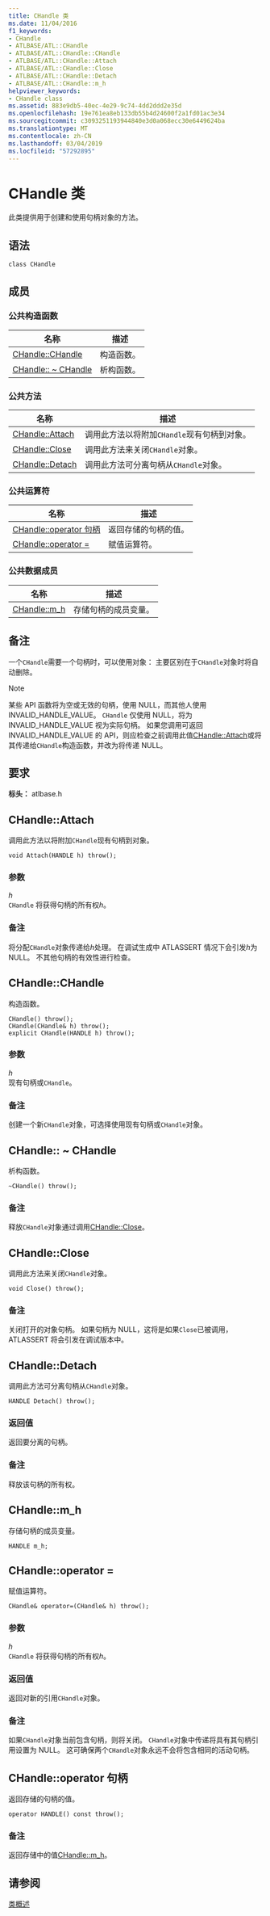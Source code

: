 ```yaml
---
title: CHandle 类
ms.date: 11/04/2016
f1_keywords:
- CHandle
- ATLBASE/ATL::CHandle
- ATLBASE/ATL::CHandle::CHandle
- ATLBASE/ATL::CHandle::Attach
- ATLBASE/ATL::CHandle::Close
- ATLBASE/ATL::CHandle::Detach
- ATLBASE/ATL::CHandle::m_h
helpviewer_keywords:
- CHandle class
ms.assetid: 883e9db5-40ec-4e29-9c74-4dd2ddd2e35d
ms.openlocfilehash: 19e761ea8eb133db55b4d24600f2a1fd01ac3e34
ms.sourcegitcommit: c3093251193944840e3d0a068ecc30e6449624ba
ms.translationtype: MT
ms.contentlocale: zh-CN
ms.lasthandoff: 03/04/2019
ms.locfileid: "57292895"
---
```

# <a name="chandle-class"></a>CHandle 类

此类提供用于创建和使用句柄对象的方法。

## <a name="syntax"></a>语法

```
class CHandle
```

## <a name="members"></a>成员

### <a name="public-constructors"></a>公共构造函数

|名称|描述|
|----------|-----------------|
|[CHandle::CHandle](#chandle)|构造函数。|
|[CHandle:: ~ CHandle](#dtor)|析构函数。|

### <a name="public-methods"></a>公共方法

|名称|描述|
|----------|-----------------|
|[CHandle::Attach](#attach)|调用此方法以将附加`CHandle`现有句柄到对象。|
|[CHandle::Close](#close)|调用此方法来关闭`CHandle`对象。|
|[CHandle::Detach](#detach)|调用此方法可分离句柄从`CHandle`对象。|

### <a name="public-operators"></a>公共运算符

|名称|描述|
|----------|-----------------|
|[CHandle::operator 句柄](#operator_handle)|返回存储的句柄的值。|
|[CHandle::operator =](#operator_eq)|赋值运算符。|

### <a name="public-data-members"></a>公共数据成员

|名称|描述|
|----------|-----------------|
|[CHandle::m_h](#m_h)|存储句柄的成员变量。|

## <a name="remarks"></a>备注

一个`CHandle`需要一个句柄时，可以使用对象： 主要区别在于`CHandle`对象时将自动删除。

> [!NOTE]
>  某些 API 函数将为空或无效的句柄，使用 NULL，而其他人使用 INVALID_HANDLE_VALUE。 `CHandle` 仅使用 NULL，将为 INVALID_HANDLE_VALUE 视为实际句柄。 如果您调用可返回 INVALID_HANDLE_VALUE 的 API，则应检查之前调用此值[CHandle::Attach](#attach)或将其传递给`CHandle`构造函数，并改为将传递 NULL。

## <a name="requirements"></a>要求

**标头：** atlbase.h

##  <a name="attach"></a>  CHandle::Attach

调用此方法以将附加`CHandle`现有句柄到对象。

```
void Attach(HANDLE h) throw();
```

### <a name="parameters"></a>参数

*h*<br/>
`CHandle` 将获得句柄的所有权*h*。

### <a name="remarks"></a>备注

将分配`CHandle`对象传递给*h*处理。 在调试生成中 ATLASSERT 情况下会引发*h*为 NULL。 不其他句柄的有效性进行检查。

##  <a name="chandle"></a>  CHandle::CHandle

构造函数。

```
CHandle() throw();
CHandle(CHandle& h) throw();
explicit CHandle(HANDLE h) throw();
```

### <a name="parameters"></a>参数

*h*<br/>
现有句柄或`CHandle`。

### <a name="remarks"></a>备注

创建一个新`CHandle`对象，可选择使用现有句柄或`CHandle`对象。

##  <a name="dtor"></a>  CHandle:: ~ CHandle

析构函数。

```
~CHandle() throw();
```

### <a name="remarks"></a>备注

释放`CHandle`对象通过调用[CHandle::Close](#close)。

##  <a name="close"></a>  CHandle::Close

调用此方法来关闭`CHandle`对象。

```
void Close() throw();
```

### <a name="remarks"></a>备注

关闭打开的对象句柄。 如果句柄为 NULL，这将是如果`Close`已被调用，ATLASSERT 将会引发在调试版本中。

##  <a name="detach"></a>  CHandle::Detach

调用此方法可分离句柄从`CHandle`对象。

```
HANDLE Detach() throw();
```

### <a name="return-value"></a>返回值

返回要分离的句柄。

### <a name="remarks"></a>备注

释放该句柄的所有权。

##  <a name="m_h"></a>  CHandle::m_h

存储句柄的成员变量。

```
HANDLE m_h;
```

##  <a name="operator_eq"></a>  CHandle::operator =

赋值运算符。

```
CHandle& operator=(CHandle& h) throw();
```

### <a name="parameters"></a>参数

*h*<br/>
`CHandle` 将获得句柄的所有权*h*。

### <a name="return-value"></a>返回值

返回对新的引用`CHandle`对象。

### <a name="remarks"></a>备注

如果`CHandle`对象当前包含句柄，则将关闭。 `CHandle`对象中传递将具有其句柄引用设置为 NULL。 这可确保两个`CHandle`对象永远不会将包含相同的活动句柄。

##  <a name="operator_handle"></a>  CHandle::operator 句柄

返回存储的句柄的值。

```
operator HANDLE() const throw();
```

### <a name="remarks"></a>备注

返回存储中的值[CHandle::m_h](#m_h)。

## <a name="see-also"></a>请参阅

[类概述](../../atl/atl-class-overview.md)
